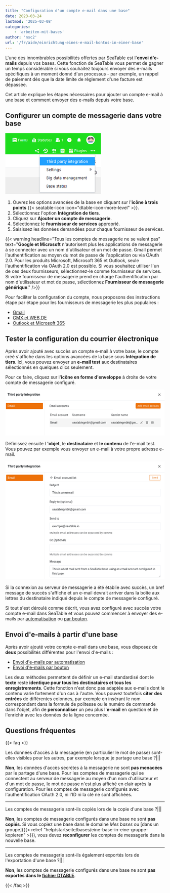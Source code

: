 ```yaml
---
title: "Configuration d'un compte e-mail dans une base"
date: 2023-03-24
lastmod: '2025-03-08'
categories:
    - 'arbeiten-mit-bases'
author: 'nsc2'
url: '/fr/aide/einrichtung-eines-e-mail-kontos-in-einer-base'
---
```


L'une des innombrables possibilités offertes par SeaTable est l'**envoi d'e-mails** depuis vos bases. Cette fonction de SeaTable vous permet de gagner un temps considérable si vous souhaitez toujours envoyer des e-mails spécifiques à un moment donné d'un processus - par exemple, un rappel de paiement dès que la date limite de règlement d'une facture est dépassée.

Cet article explique les étapes nécessaires pour ajouter un compte e-mail à une base et comment envoyer des e-mails depuis votre base.

## Configurer un compte de messagerie dans votre base

![Intégration de fournisseurs tiers via les options de base étendues](images/Integration-von-Drittanbietern-ueber-die-erweiterten-Base-Optionen.png)

1. Ouvrez les options avancées de la base en cliquant sur l'**icône à trois points** {{< seatable-icon icon="dtable-icon-more-level" >}}.
2. Sélectionnez l'option **Intégration de tiers**.
3. Cliquez sur **Ajouter un compte de messagerie**.
4. Sélectionnez le **fournisseur de services** approprié.
5. Saisissez les données demandées pour chaque fournisseur de services.

{{< warning  headline="Tous les comptes de messagerie ne se valent pas"  text="**Google et Microsoft** n'autorisent plus les applications de messagerie à se connecter avec un nom d'utilisateur et un mot de passe. Gmail permet l'authentification au moyen du mot de passe de l'application ou via OAuth 2.0. Pour les produits Microsoft, Microsoft 365 et Outlook, seule l'authentification via OAuth 2.0 est possible. Si vous souhaitez utiliser l'un de ces deux fournisseurs, sélectionnez-le comme fournisseur de services. Si votre fournisseur de messagerie prend en charge l'authentification par nom d'utilisateur et mot de passe, sélectionnez **Fournisseur de messagerie générique**." />}}

Pour faciliter la configuration du compte, nous proposons des instructions étape par étape pour les fournisseurs de messagerie les plus populaires :

- [Gmail](https://seatable.io/fr/docs/integrationen-innerhalb-von-seatable/gmail-fuer-den-versand-von-e-mails-per-smtp-einrichten/)
- [GMX et WEB.DE](https://seatable.io/fr/docs/integrationen-innerhalb-von-seatable/gmx-oder-web-de-fuer-den-versand-von-e-mails-per-smtp-einrichten/)
- [Outlook et Microsoft 365](https://seatable.io/fr/docs/integrationen-innerhalb-von-seatable/microsoft-365-fuer-den-versand-von-e-mails-per-smtp-einrichten/)

## Tester la configuration du courrier électronique

Après avoir ajouté avec succès un compte e-mail à votre base, le compte créé s'affiche dans les options avancées de la base sous **Intégration de tiers**. Ici, vous pouvez envoyer un **e-mail test** aux destinataires sélectionnés en quelques clics seulement.

Pour ce faire, cliquez sur l'**icône en forme d'enveloppe** à droite de votre compte de messagerie configuré.

![Un compte e-mail configuré dans une base SeaTable](images/Configured_email_account.png)

Définissez ensuite l **'objet**, le **destinataire** et **le contenu** de l'e-mail test. Vous pouvez par exemple vous envoyer un e-mail à votre propre adresse e-mail.

![Tester la configuration du compte email](images/Testing_email_account_configuration.png)

Si la connexion au serveur de messagerie a été établie avec succès, un bref message de succès s'affiche et un e-mail devrait arriver dans la boîte aux lettres du destinataire indiqué depuis le compte de messagerie configuré.

Si tout s'est déroulé comme décrit, vous avez configuré avec succès votre compte e-mail dans SeaTable et vous pouvez commencer à envoyer des e-mails par [automatisation](https://seatable.io/fr/docs/beispiel-automationen/e-mail-versand-per-automation/) ou [par bouton](https://seatable.io/fr/docs/andere-spalten/eine-e-mail-per-schaltflaeche-verschicken/).

## Envoi d'e-mails à partir d'une base

Après avoir ajouté votre compte e-mail dans une base, vous disposez de **deux** possibilités différentes pour l'envoi d'e-mails :

- [Envoi d'e-mails par automatisation](https://seatable.io/fr/docs/beispiel-automationen/e-mail-versand-per-automation/)
- [Envoi d'e-mails par bouton](https://seatable.io/fr/docs/andere-spalten/eine-e-mail-per-schaltflaeche-verschicken/)

Les deux méthodes permettent de définir un e-mail standardisé dont le **texte** reste **identique pour tous les destinataires et tous les enregistrements**. Cette fonction n'est donc pas adaptée aux e-mails dont le contenu varie fortement d'un cas à l'autre. Vous pouvez toutefois **citer** **des entrées** de différentes colonnes, par exemple en insérant le nom correspondant dans la formule de politesse ou le numéro de commande dans l'objet, afin de **personnaliser** un peu plus l'**e-mail** en question et de l'enrichir avec les données de la ligne concernée.

## Questions fréquentes

{{< faq >}}

Les données d'accès à la messagerie (en particulier le mot de passe) sont-elles visibles pour les autres, par exemple lorsque je partage une base ?|||

**Non**, les données d'accès secrètes à la messagerie ne sont **pas menacées** par le partage d'une base. Pour les comptes de messagerie qui se connectent au serveur de messagerie au moyen d'un nom d'utilisateur et d'un mot de passe, le mot de passe n'est plus affiché en clair après la configuration. Pour les comptes de messagerie configurés avec l'authentification OAuth 2.0, ni l'ID ni la clé ne sont affichées.

---

Les comptes de messagerie sont-ils copiés lors de la copie d'une base ?|||

**Non**, les comptes de messagerie configurés dans une base ne sont **pas copiés**. Si vous copiez une base dans le domaine _Mes bases_ ou [dans un groupe]({{< relref "help/startseite/bases/eine-base-in-eine-gruppe-kopieren" >}}), vous devez **reconfigurer** les comptes de messagerie dans la nouvelle base.

---

Les comptes de messagerie sont-ils également exportés lors de l'exportation d'une base ?|||

**Non**, les comptes de messagerie configurés dans une base ne sont **pas exportés dans le [fichier DTABLE](https://seatable.io/fr/docs/import-von-daten/dtable-dateiformat/)**.

{{< /faq >}}
